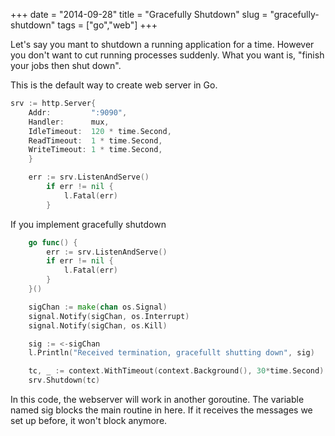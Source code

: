+++ 
date = "2014-09-28"
title = "Gracefully Shutdown"
slug = "gracefully-shutdown" 
tags = ["go","web"]
+++

Let's say you mant to shutdown a running application for a time.
However you don't want to cut running processes suddenly. What you want is, "finish your jobs then shut down".

This is the default way to create web server in Go.

``` go
srv := http.Server{
    Addr:         ":9090",
    Handler:      mux,
    IdleTimeout:  120 * time.Second,
    ReadTimeout:  1 * time.Second,
    WriteTimeout: 1 * time.Second,
    }

    err := srv.ListenAndServe()
        if err != nil {
            l.Fatal(err)
        }
```

If you implement gracefully shutdown

``` go
    go func() {
        err := srv.ListenAndServe()
        if err != nil {
            l.Fatal(err)
        }
    }()

    sigChan := make(chan os.Signal)
    signal.Notify(sigChan, os.Interrupt)
    signal.Notify(sigChan, os.Kill)

    sig := <-sigChan
    l.Println("Received termination, gracefullt shutting down", sig)

    tc, _ := context.WithTimeout(context.Background(), 30*time.Second)
    srv.Shutdown(tc)
```

In this code, the webserver will work in another goroutine. The variable named sig blocks the main routine in here. If it receives the messages we set up before, it won't block anymore.
